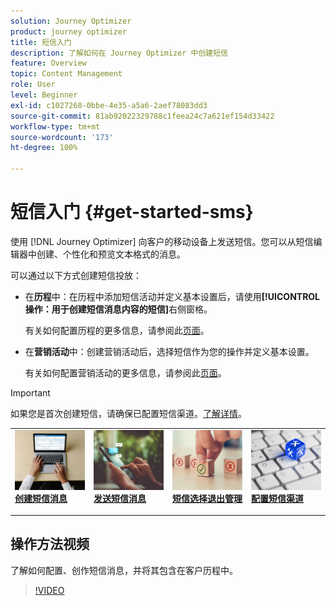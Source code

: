 ```yaml
---
solution: Journey Optimizer
product: journey optimizer
title: 短信入门
description: 了解如何在 Journey Optimizer 中创建短信
feature: Overview
topic: Content Management
role: User
level: Beginner
exl-id: c1027268-0bbe-4e35-a5a6-2aef78083dd3
source-git-commit: 81ab92022329788c1feea24c7a621ef154d33422
workflow-type: tm+mt
source-wordcount: '173'
ht-degree: 100%

---
```


# 短信入门 {#get-started-sms}

使用 [!DNL Journey Optimizer] 向客户的移动设备上发送短信。您可以从短信编辑器中创建、个性化和预览文本格式的消息。

可以通过以下方式创建短信投放：

* 在&#x200B;**历程**&#x200B;中：在历程中添加短信活动并定义基本设置后，请使用&#x200B;**[!UICONTROL 操作：用于创建短信消息内容的短信]**&#x200B;右侧窗格。

  有关如何配置历程的更多信息，请参阅此[页面](../building-journeys/journey-gs.md)。

* 在&#x200B;**营销活动**&#x200B;中：创建营销活动后，选择短信作为您的操作并定义基本设置。

  有关如何配置营销活动的更多信息，请参阅此[页面](../campaigns/create-campaign.md#configure)。


>[!IMPORTANT]
>
>如果您是首次创建短信，请确保已配置短信渠道。[了解详情](sms-configuration.md)。

<table style="table-layout:fixed"><tr style="border: 0;">
<td>
<a href="create-sms.md">
<img alt="潜在客户" src="../assets/do-not-localize/sms-create.jpeg">
</a>
<div><a href="create-sms.md"><strong>创建短信消息</strong>
</div>
<p>
</td>
<td>
<a href="send-sms.md">
<img alt="不频繁" src="../assets/do-not-localize/sms-sending.jpg">
</a>
<div>
<a href="send-sms.md"><strong>发送短信消息</strong></a>
</div>
<p></td>
<td>
<a href="sms-opt-out.md">
<img alt="验证" src="../assets/do-not-localize/sms-opt-out.jpg">
</a>
<div>
<a href="sms-opt-out.md"><strong>短信选择退出管理</strong></a>
</div>
<p>
</td>
<td>
<a href="sms-configuration.md">
<img alt="验证" src="../assets/do-not-localize/sms-config.jpg">
</a>
<div>
<a href="sms-configuration.md"><strong>配置短信渠道</strong></a>
</div>
<p>
</td>
</tr></table>

## 操作方法视频

了解如何配置、创作短信消息，并将其包含在客户历程中。

>[!VIDEO](https://video.tv.adobe.com/v/344460?quality=12)
